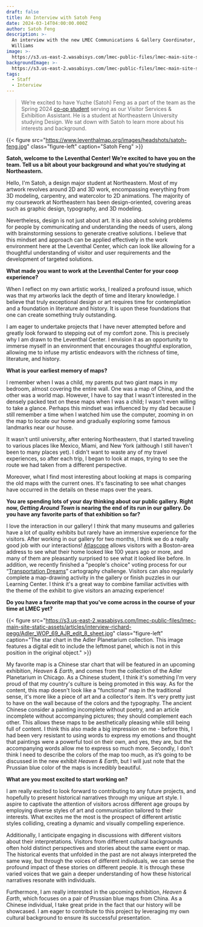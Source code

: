 ```yaml
---
draft: false
title: An Interview with Satoh Feng
date: 2024-03-14T04:00:00.000Z
author: Satoh Feng
description: >-
  An interview with the new LMEC Communications & Gallery Coordinator, Julia
  Williams
image: >-
  https://s3.us-east-2.wasabisys.com/lmec-public-files/lmec-main-site-static-assets/articles/interview-richard-pegg/Adler_WOP_69_AJR_edit_8_sheet.jpg
backgroundImage: >-
  https://s3.us-east-2.wasabisys.com/lmec-public-files/lmec-main-site-static-assets/articles/interview-richard-pegg/Adler_WOP_69_AJR_edit_8_sheet.jpg
tags:
  - Staff
  - Interview
---
```


> We’re excited to have Yuzhe (Satoh) Feng as a part of the team as the Spring 2024 [co-op student](https://careers.northeastern.edu/cooperative-education/) serving as our Visitor Services & Exhibition Assistant. He is a student at Northeastern University studying Design. We sat down with Satoh to learn more about his interests and background.

{{< figure src="https://www.leventhalmap.org/images/headshots/satoh-feng.jpg" class="figure-left" caption="Satoh Feng" >}}

**Satoh, welcome to the Leventhal Center! We’re excited to have you on the team. Tell us a bit about your background and what you’re studying at Northeastern.**

Hello, I'm Satoh, a design major student at Northeastern. Most of my artwork revolves around 2D and 3D work, encompassing everything from 3D modeling, carpentry, and watercolor to 2D animations. The majority of my coursework at Northeastern has been design-oriented, covering areas such as graphic design, typography, and 3D modeling.

Nevertheless, design is not just about art. It is also about solving problems for people by communicating and understanding the needs of users, along with brainstorming sessions to generate creative solutions. I believe that this mindset and approach can be applied effectively in the work environment here at the Leventhal Center, which can look like allowing for a thoughtful understanding of visitor and user requirements and the development of targeted solutions.

**What made you want to work at the Leventhal Center for your coop experience?**

When I reflect on my own artistic works, I realized a profound issue, which was that my artworks lack the depth of time and literary knowledge. I believe that truly exceptional design or art requires time for contemplation and a foundation in literature and history. It is upon these foundations that one can create something truly outstanding.

I am eager to undertake projects that I have never attempted before and greatly look forward to stepping out of my comfort zone. This is precisely why I am drawn to the Leventhal Center. I envision it as an opportunity to immerse myself in an environment that encourages thoughtful exploration, allowing me to infuse my artistic endeavors with the richness of time, literature, and history.

**What is your earliest memory of maps?**

I remember when I was a child, my parents put two giant maps in my bedroom, almost covering the entire wall. One was a map of China, and the other was a world map. However, I have to say that I wasn't interested in the densely packed text on these maps when I was a child; I wasn't even willing to take a glance. Perhaps this mindset was influenced by my dad because I still remember a time when I watched him use the computer, zooming in on the map to locate our home and gradually exploring some famous landmarks near our house.

It wasn't until university, after entering Northeastern, that I started traveling to various places like Mexico, Miami, and New York (although I still haven't been to many places yet). I didn't want to waste any of my travel experiences, so after each trip, I began to look at maps, trying to see the route we had taken from a different perspective.

Moreover, what I find most interesting about looking at maps is comparing the old maps with the current ones. It's fascinating to see what changes have occurred in the details on these maps over the years.

**You are spending lots of your day thinking about our public gallery. Right now, *Getting Around Town* is nearing the end of its run in our gallery. Do you have any favorite parts of that exhibition so far?**

I love the interaction in our gallery! I think that many museums and galleries have a lot of quality exhibits but rarely have an immersive experience for the visitors. After working in our gallery for two months, I think we do a really good job with our interactions! [Atlascope](https://www.atlascope.org/) allows visitors with a Boston-area address to see what their home looked like 100 years ago or more, and many of them are pleasantly surprised to see what it looked like before. In addition, we recently finished a "people's choice" voting process for our “[Transportation Dreams](https://www.leventhalmap.org/projects/cartography-challenge/transportation-dreams/)” cartography challenge. Visitors can also regularly complete a map-drawing activity in the gallery or finish puzzles in our Learning Center. I think it's a great way to combine familiar activities with the theme of the exhibit to give visitors an amazing experience!

**Do you have a favorite map that you've come across in the course of your time at LMEC yet?**

{{< figure src="https://s3.us-east-2.wasabisys.com/lmec-public-files/lmec-main-site-static-assets/articles/interview-richard-pegg/Adler_WOP_69_AJR_edit_8_sheet.jpg" class="figure-left" caption="The star chart in the Adler Planetarium collection. This image features a digital edit to include the leftmost panel, which is not in this position in the original object." >}}

My favorite map is a Chinese star chart  that will be featured in an upcoming exhibition, *Heaven & Earth*, and comes from the collection of the Adler Planetarium in Chicago. As a Chinese student, I think it's something I'm very proud of that my country's culture is being promoted in this way. As for the content, this map doesn't look like a "functional" map in the traditional sense, it's more like a piece of art and a collector's item. It's very pretty just to have on the wall because of the colors and the typography. The ancient Chinese consider a painting incomplete without poetry, and an article incomplete without accompanying pictures; they should complement each other. This allows these maps to be aesthetically pleasing while still being full of content. I think this also made a big impression on me - before this, I had been very resistant to using words to express my emotions and thought that paintings were a powerful tool on their own, and yes, they are, but the accompanying words allow me to express so much more. Secondly, I don't think I need to describe the colors of the map too much, as it’s going to be discussed in the new exhibit *Heaven & Earth*, but I will just note that the Prussian blue color of the maps is incredibly beautiful.

**What are you most excited to start working on?**

I am really excited to look forward to contributing to any future projects, and hopefully to present historical narratives through my unique art style. I aspire to captivate the attention of visitors across different age groups by employing diverse styles of art and communication tailored to their interests. What excites me the most is the prospect of different artistic styles colliding, creating a dynamic and visually compelling experience.

Additionally, I anticipate engaging in discussions with different visitors about their interpretations. Visitors from different cultural backgrounds often hold distinct perspectives and stories about the same event or map. The historical events that unfolded in the past are not always interpreted the same way, but through the voices of different individuals, we can sense the profound impact of these stories on different people. It is through these varied voices that we gain a deeper understanding of how these historical narratives resonate with individuals.

Furthermore, I am really interested in the upcoming exhibition, *Heaven & Earth*, which focuses on a pair of Prussian blue maps from China. As a Chinese individual, I take great pride in the fact that our history will be showcased. I am eager to contribute to this project by leveraging my own cultural background to ensure its successful presentation.
